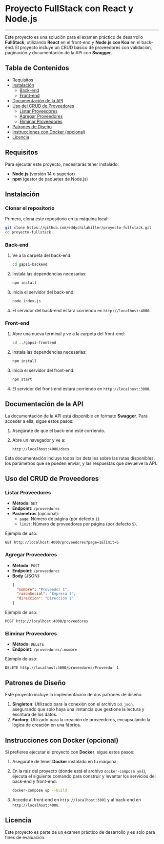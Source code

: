 # Proyecto FullStack con React y Node.js
---

Este proyecto es una solución para el examen práctico de desarrollo **FullStack**, utilizando **React** en el front-end y **Node.js con Koa** en el back-end. El proyecto incluye un CRUD básico de proveedores con validación, paginación y documentación de la API con **Swagger**.

## Tabla de Contenidos

- [Requisitos](#requisitos)
- [Instalación](#instalación)
  - [Back-end](#back-end)
  - [Front-end](#front-end)
- [Documentación de la API](#documentación-de-la-api)
- [Uso del CRUD de Proveedores](#uso-del-crud-de-proveedores)
  - [Listar Proveedores](#listar-proveedores)
  - [Agregar Proveedores](#agregar-proveedores)
  - [Eliminar Proveedores](#eliminar-proveedores)
- [Patrones de Diseño](#patrones-de-diseño)
- [Instrucciones con Docker (opcional)](#instrucciones-con-docker-opcional)
- [Licencia](#licencia)

## Requisitos

Para ejecutar este proyecto, necesitarás tener instalado:

- **Node.js** (versión 14 o superior)
- **npm** (gestor de paquetes de Node.js)

## Instalación

### Clonar el repositorio

Primero, clona este repositorio en tu máquina local:

```bash
git clone https://github.com/eddychilakiller/proyecto-fullstack.git
cd proyecto-fullstack
```

### Back-end

1. Ve a la carpeta del back-end:

   ```bash
   cd gapsi-backend
   ```

2. Instala las dependencias necesarias:

   ```bash
   npm install
   ```

3. Inicia el servidor del back-end:

   ```bash
   node index.js
   ```

4. El servidor del back-end estará corriendo en `http://localhost:4000`.

### Front-end

1. Abre una nueva terminal y ve a la carpeta del front-end:

   ```bash
   cd ../gapsi-frontend
   ```

2. Instala las dependencias necesarias:

   ```bash
   npm install
   ```

3. Inicia el servidor del front-end:

   ```bash
   npm start
   ```

4. El servidor del front-end estará corriendo en `http://localhost:3000`.

## Documentación de la API

La documentación de la API está disponible en formato **Swagger**. Para acceder a ella, sigue estos pasos:

1. Asegúrate de que el back-end esté corriendo.
2. Abre un navegador y ve a:

   ```
   http://localhost:4000/docs
   ```

Esta documentación incluye todos los detalles sobre las rutas disponibles, los parámetros que se pueden enviar, y las respuestas que devuelve la API.

## Uso del CRUD de Proveedores

### Listar Proveedores

- **Método**: `GET`
- **Endpoint**: `/proveedores`
- **Parámetros** (opcional):
  - `page`: Número de página (por defecto `1`).
  - `limit`: Número de proveedores por página (por defecto `5`).

Ejemplo de uso:

```
GET http://localhost:4000/proveedores?page=1&limit=5
```

### Agregar Proveedores

- **Método**: `POST`
- **Endpoint**: `/proveedores`
- **Body** (JSON):
  ```json
  {
    "nombre": "Proveedor 1",
    "razonSocial": "Empresa 1",
    "direccion": "Dirección 1"
  }
  ```

Ejemplo de uso:

```
POST http://localhost:4000/proveedores
```

### Eliminar Proveedores

- **Método**: `DELETE`
- **Endpoint**: `/proveedores/:nombre`

Ejemplo de uso:

```
DELETE http://localhost:4000/proveedores/Proveedor 1
```

## Patrones de Diseño

Este proyecto incluye la implementación de dos patrones de diseño:

1. **Singleton**: Utilizado para la conexión con el archivo `bd.json`, asegurando que solo haya una instancia que gestione la lectura y escritura de los datos.
2. **Factory**: Utilizado para la creación de proveedores, encapsulando la lógica de creación en una fábrica.

## Instrucciones con Docker (opcional)

Si prefieres ejecutar el proyecto con **Docker**, sigue estos pasos:

1. Asegúrate de tener **Docker** instalado en tu máquina.
2. En la raíz del proyecto (donde está el archivo `docker-compose.yml`), ejecuta el siguiente comando para construir y levantar los servicios del back-end y front-end:

   ```bash
   docker-compose up --build
   ```

3. Accede al front-end en `http://localhost:3001` y al back-end en `http://localhost:4000`.

## Licencia

Este proyecto es parte de un examen práctico de desarrollo y es solo para fines de evaluación.

